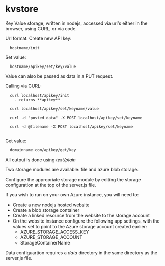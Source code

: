 kvstore
=======

Key Value storage, written in nodejs, accessed via url's either in the browser, using CURL, or via code.

Url format:
Create new API key:
```
  hostname/init
```

Set value:
```
  hostname/apikey/set/key/value
```
Value can also be passed as data in a PUT request.

Calling via CURL:
```
  curl localhost/apikey/init
    - returns **apikey**

  curl localhost/apikey/set/keyname/value
  
  curl -d "posted data" -X POST localhost/apikey/set/keyname 

  curl -d @filename -X POST localhost/apikey/set/keyname 
 
```


Get value:
```
  domainname.com/apikey/get/key
```

All output is done using *text/plain*

Two storage modules are available: file and azure blob storage.

Configure the appropriate storage module by editing the storage configuration at the top of the server.js file.


If you wish to run on your own Azure instance, you will need to:
* Create a new nodejs hosted website
* Create a blob storage container 
* Create a linked resource from the website to the storage account
* On the website instance configure the following app settings, with the values set to point to the Azure storage account created earlier:
  - AZURE_STORAGE_ACCESS_KEY
  - AZURE_STORAGE_ACCOUNT
  - StorageContainerName

  
Data configuartion requires a *data* directory in the same directory as the server.js file.  
